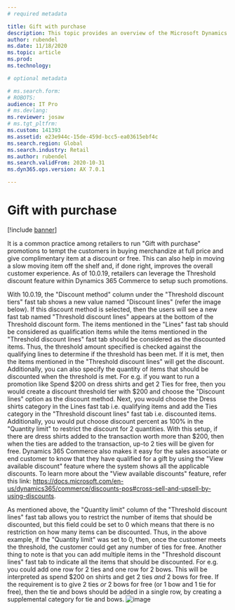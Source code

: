```yaml
---
# required metadata

title: Gift with purchase
description: This topic provides an overview of the Microsoft Dynamics 365 Payment Connector for PayPal.
author: rubendel
ms.date: 11/18/2020
ms.topic: article
ms.prod: 
ms.technology: 

# optional metadata

# ms.search.form: 
# ROBOTS: 
audience: IT Pro
# ms.devlang: 
ms.reviewer: josaw
# ms.tgt_pltfrm: 
ms.custom: 141393
ms.assetid: e23e944c-15de-459d-bcc5-ea03615ebf4c
ms.search.region: Global
ms.search.industry: Retail
ms.author: rubendel
ms.search.validFrom: 2020-10-31
ms.dyn365.ops.version: AX 7.0.1

---
```


# Gift with purchase

[!include [banner](../includes/banner.md)]

It is a common practice among retailers to run "Gift with purchase" promotions to tempt the customers in buying merchandize at full price and give complimentary item at a discount or free. This can also help in moving a slow moving item off the shelf and, if done right, improves the overall customer experience. As of 10.0.19, retailers can leverage the Threshold discount feature within Dynamics 365 Commerce to setup such promotions.

With 10.0.19, the "Discount method" column under the "Threshold discount tiers" fast tab shows a new value named "Discount lines" (refer the image below). If this discount method is selected, then the users will see a new fast tab named "Threshold discount lines" appears at the bottom of the Threshold discount form. The items mentioned in the "Lines" fast tab should be considered as qualification items while the items mentioned in the "Threshold discount lines" fast tab should be considered as the discounted items. Thus, the threshold amount specified is checked against the qualifying lines to determine if the threshold has been met. If it is met, then the items mentioned in the "Threshold discount lines" will get the discount. Additionally, you can also specify the quantity of items that should be discounted when the threshold is met. For e.g. if you want to run a promotion like Spend $200 on dress shirts and get 2 Ties for free, then you would create a discount threshold tier with $200 and choose the "Discount lines" option as the discount method. Next, you would choose the Dress shirts category in the Lines fast tab i.e. qualifying items and add the Ties category in the "Threshold discount lines" fast tab i.e. discounted items. Additionally, you would put choose discount percent as 100% in the "Quantity limit" to restrict the discount for 2 quantities. With this setup, if there are dress shirts added to the transaction worth more than $200, then when the ties are added to the transaction, up-to 2 ties will be given for free. Dynamics 365 Commerce also makes it easy for the sales associate or end customer to know that they have qualified for a gift by using the "View available discount" feature where the system shows all the applicable discounts. To learn more about the "View available discounts" feature, refer this link: https://docs.microsoft.com/en-us/dynamics365/commerce/discounts-pos#cross-sell-and-upsell-by-using-discounts.

As mentioned above, the "Quantity limit" column of the "Threshold discount lines" fast tab allows you to restrict the number of items that should be discounted, but this field could be set to 0 which means that there is no restriction on how many items can be discounted. Thus, in the above example, if the "Quantity limit" was set to 0, then, once the customer meets the threshold, the customer could get any number of ties for free. Another thing to note is that you can add multiple items in the "Threshold discount lines" fast tab to indicate all the items that should be discounted. For e.g. you could add one row for 2 ties and one row for 2 bows. This will be interpreted as spend $200 on shirts and get 2 ties *and* 2 bows for free. If the requirement is to give 2 ties *or* 2 bows for free (or 1 bow and 1 tie for free), then the tie and bows should be added in a single row, by creating a supplemental category for tie and bows.
![image](https://user-images.githubusercontent.com/28161726/113357145-5923df80-92f8-11eb-8f41-a67290c1f884.png)
